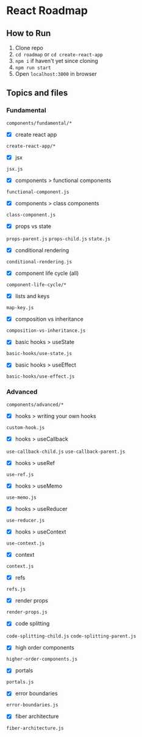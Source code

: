 # React Roadmap

## How to Run

1. Clone repo
2. `cd roadmap` or `cd create-react-app`
3. `npm i` if haven't yet since cloning
4. `npm run start`
5. Open `localhost:3000` in browser

## Topics and files

### Fundamental
`components/fundamental/*`

* [x] create react app

`create-react-app/*`

* [x] jsx

`jsx.js`

* [x] components > functional components

`functional-component.js`

* [x] components > class components

`class-component.js`

* [x] props vs state

`props-parent.js` `props-child.js` `state.js`

* [x] conditional rendering

`conditional-rendering.js`

* [x] component life cycle (all)

`component-life-cycle/*`

* [x] lists and keys

`map-key.js`

* [x] composition vs inheritance

`composition-vs-inheritance.js`

* [x] basic hooks > useState

`basic-hooks/use-state.js`

* [x] basic hooks > useEffect

`basic-hooks/use-effect.js`

### Advanced
`components/advanced/*`

* [x] hooks > writing your own hooks

`custom-hook.js`

* [x] hooks > useCallback

`use-callback-child.js` `use-callback-parent.js`

* [x] hooks > useRef

`use-ref.js`

* [x] hooks > useMemo

`use-memo.js`

* [x] hooks > useReducer

`use-reducer.js`

* [x] hooks > useContext

`use-context.js`

* [x] context

`context.js`

* [x] refs

`refs.js`

* [x] render props

`render-props.js`

* [x] code splitting

`code-splitting-child.js` `code-splitting-parent.js`

* [x] high order components

`higher-order-components.js`

* [x] portals

`portals.js`

* [x] error boundaries

`error-boundaries.js`

* [x] fiber architecture

`fiber-architecture.js`

